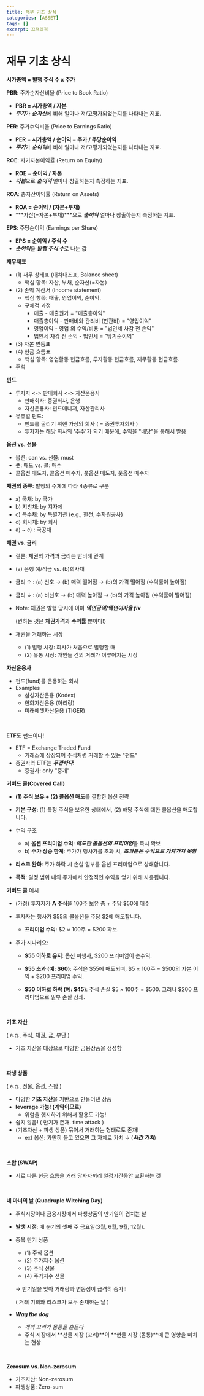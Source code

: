```yaml
---
title: 재무 기초 상식
categories: [ASSET]
tags: []
excerpt: 끄적끄적
---
```


<script src="https://cdn.mathjax.org/mathjax/latest/MathJax.js?config=TeX-AMS-MML_HTMLorMML" type="text/javascript"></script>

# 재무 기초 상식

**시가총액 = 발행 주식 수 x 주가**

**PBR**: 주가순자산비율 (Price to Book Ratio)

- **PBR = 시가총액 / 자본**
- ***주가***가 ***순자산***에 비해 얼마나 저/고평가되었는지를 나타내는 지표.

**PER**: 주가수익비율 (Price to Earnings Ratio)

- **PER = 시가총액 / 순이익 = 주가 / 주당순이익**
- ***주가***가 ***순이익***에 비해 얼마나 저/고평가되었는지를 나타내는 지표.

**ROE**: 자기자본이익률 (Return on Equity)

- **ROE = 순이익 / 자본**
- ***자본***으로 ***순이익*** 얼마나 창출하는지 측정하는 지표.

**ROA**: 총자산이익률 (Return on Assets)

- **ROA = 순이익 / (자본+부채)**
- ***자산(=자본+부채)***으로 ***순이익*** 얼마나 창출하는지 측정하는 지표.

**EPS**: 주당순이익 (Earnings per Share)

- **EPS = 순이익 / 주식 수**
- ***순이익***을 ***발행 주식 수***로 나눈 값



**재무제표**

- (1) 재무 상태표 (대차대조표, Balance sheet)
  - 핵심 항목: 자산, 부채, 순자산(=자본)
- (2) 손익 계산서 (Income statement)
  - 핵심 항목: 매출, 영업이익, 순이익.
  - 구체적 과정
    - 매출 - 매출원가 = "매출총이익"
    - 매출총이익 - 판매비와 관리비 (판관비) = "영업이익"
    - 영업이익 - 영업 외 수익/비용 = "법인세 차감 전 손익"
    - 법인세 차감 전 손익 - 법인세 = "당기순이익"
- (3) 자본 변동표
- (4) 현금 흐름표
  - 핵심 항목: 영업활동 현금흐름, 투자활동 현금흐름, 재무활동 현금흐름.
- 주석



**펀드**

- 투자자 <-> 판매회사 <-> 자산운용사
  - 판매회사: 증권회사, 은행
  - 자산운용사: 펀드매니저, 자산관리사
- 뮤츄얼 펀드: 
  - 펀드를 굴리기 위핸 가상의 회사 ( = 증권투자회사 )
  - 투자자는 해당 회사의 '주주'가 되기 때문에, 수익을 "배당"을 통해서 받음



**옵션 vs. 선물**

- 옵션: can vs. 선물: must
- 풋: 매도 vs. 콜: 매수
- 콜옵션 매도자, 콜옵션 매수자, 풋옵션 매도자, 풋옵션 매수자



**채권의 종류**: 발행의 주체에 따라 4종류로 구분

- a) 국채: by 국가
- b) 지방채:  by 지자체
- c) 특수채: by 특별기관 (e.g., 한전, 수자원공사)
- d) 회사채: by 회사
- a) ~ c) : 국공채



**채권 vs. 금리**

- 결론: 채권의 가격과 금리는 반비례 관계

- (a) 은행 예/적금 vs. (b)회사채

- 금리 $\uparrow$ : (a) 선호 $\rightarrow$ (b) 매력 떨어짐 $\rightarrow$ (b)의 가격 떨어짐 (수익률이 높아짐)

- 금리 $\downarrow$ : (a) 비선호 $\rightarrow$ (b) 매력 높아짐 $\rightarrow$ (b)의 가격 높아짐 (수익률이 떨어짐)

- Note: 채권은 발행 당시에 이미 ***액면금액/액면이자율 fix***

  (변하는 것은 **채권가격**과 **수익률** 뿐이다!)

- 채권을 거래하는 시장

  - (1) 발행 시장: 회사가 처음으로 발행할 때
  - (2) 유통 시장: 개인들 간의 거래가 이루어지는 시장

  

**자산운용사**

- 펀드(fund)를 운용하는 회사
- Examples
  - 삼성자산운용 (Kodex)
  - 한화자산운용 (아리랑)
  - 미래에셋자산운용 (TIGER)

<br>

**ETF**도 펀드이다! 

- ETF = Exchange Traded **F**und
  - 거래소에 상장되어 주식처럼 거래할 수 있는 "펀드"
- 증권사와 ETF는 ***무관하다***!
  - 증권사: only "중개"



**커버드 콜(Covered Call)**

- **(1) 주식 보유 + (2) 콜옵션 매도**를 결합한 옵션 전략
- **기본 구성**: (1) 특정 주식을 보유한 상태에서, (2) 해당 주식에 대한 콜옵션을 매도합니다.

- 수익 구조
  - a) **옵션 프리미엄 수익**: ***매도한 콜옵션의 프리미엄***을 즉시 확보
  - b) **주가 상승 한계**: 주가가 행사가를 초과 시, ***초과분은 수익으로 가져가지 못함***
- **리스크 완화**: 주가 하락 시 손실 일부를 옵션 프리미엄으로 상쇄합니다.
- **목적**: 일정 범위 내의 주가에서 안정적인 수익을 얻기 위해 사용됩니다.



**커버드 콜** 예시

- (가정) 투자자가 **A 주식**을 100주 보유 중 + 주당 $50에 매수
- 투자자는 행사가 \$55의 콜옵션을 주당 \$2에 매도합니다.
  - **프리미엄 수익**: $2 × 100주 = $200 확보.

- 주가 시나리오:

  - **\$55 이하로 유지**: 옵션 미행사, $200 프리미엄이 순수익.

  - **\$55 초과 (예: \$60)**: 주식은 \$55에 매도되며, \$5 × 100주 = \$500의 자본 이익 + \$200 프리미엄 수익.

  - **\$50 이하로 하락 (예: \$45)**: 주식 손실 \$5 × 100주 = \$500. 그러나 \$200 프리미엄으로 일부 손실 상쇄.

<br>

**기초 자산**

( e.g., 주식, 채권, 금, 부단 )

- 기초 자산을 대상으로 다양한 금융상품을 생성함

<br>

**파생 상품**

( e.g., 선물, 옵션, 스왑 )

- 다양한 **기초 자산**을 기반으로 만들어낸 상품
- **leverage 가능! (계약이므로)**
  - 위험을 헷지하기 위해서 활용도 가능!
- 쉽지 않음! ( 만기가 존재. time attack )
- (기초자산 + 파생 상품) 묶어서 거래하는 형태로도 존재!
  - ex) 옵션: 가만히 들고 있으면 그 자체로 가치 $\downarrow$ (***시간 가치***)

<br>

**스왑 (SWAP)**

- 서로 다른 현금 흐름을 거래 당사자끼리 일정기간동안 교환하는 것

<br>

**네 마녀의 날 (Quadruple Witching Day)**

- 주식시장이나 금융시장에서 파생상품의 만기일이 겹치는 날

- **발생 시점**: 매 분기의 셋째 주 금요일(3월, 6월, 9월, 12월).

- 중복 만기 상품

  - (1) 주식 옵션
  - (2) 주가지수 옵션
  - (3) 주식 선물
  - (4) 주가지수 선물

  $\rightarrow$ 만기일을 맞아 거래량과 변동성이 급격히 증가!!

  ( 거래 기회와 리스크가 모두 존재하는 날 )

- ***Wag the dog***
  - *개의 꼬리가 몸통을 흔든다*
  - 주식 시장에서 **선물 시장 (꼬리)**이 **현물 시장 (몸통)**에 큰 영향을 미치는 현상

<br>

**Zerosum vs. Non-zerosum**

- 기초자산: Non-zerosum
- 파생상품: Zero-sum

